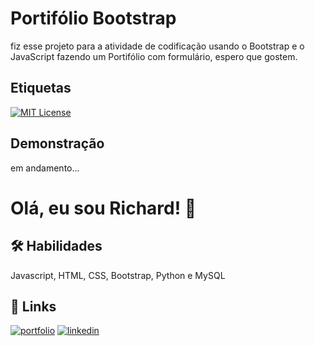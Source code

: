 
# Portifólio Bootstrap

fiz esse projeto para a atividade de codificação usando o Bootstrap e o JavaScript fazendo um Portifólio com formulário, espero que gostem.

## Etiquetas

[![MIT License](https://img.shields.io/badge/License-MIT-green.svg)](https://choosealicense.com/licenses/mit/)



## Demonstração

em andamento...


# Olá, eu sou Richard! 👋


## 🛠 Habilidades
Javascript, HTML, CSS, Bootstrap, Python e MySQL


## 🔗 Links
[![portfolio](https://img.shields.io/badge/my_portfolio-000?style=for-the-badge&logo=ko-fi&logoColor=white)](https://portifolio-responsivo-olive.vercel.app/)
[![linkedin](https://img.shields.io/badge/linkedin-0A66C2?style=for-the-badge&logo=linkedin&logoColor=white)](https://www.google.com/url?q=https%3A%2F%2Fwww.linkedin.com%2Fin%2Frichard-fernando-74b688280%2F&sa=D&sntz=1&usg=AOvVaw0oivJLiLkhZakZGNkBOlDr)
